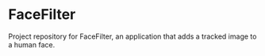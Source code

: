 # FaceFilter

Project repository for FaceFilter, an application that adds a tracked image to a human face.
